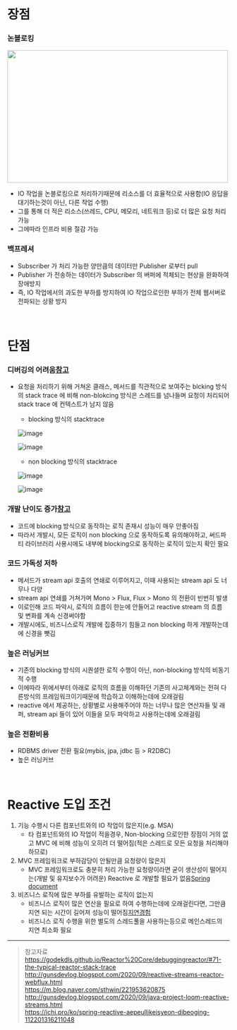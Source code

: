 # 장점
### 논블로킹
<img src="https://user-images.githubusercontent.com/48702893/129197508-0e126286-7b34-41dd-b684-694c20fe98b8.png" width="500" height="300">

* IO 작업을 논블로킹으로 처리하기때문에 리소스를 더 효율적으로 사용함(IO 응답을 대기하는것이 아닌, 다른 작업 수행) 
* 그를 통해 더 적은 리소스(쓰레드, CPU, 메모리, 네트워크 등)로 더 많은 요청 처리 가능
* 그에따라 인프라 비용 절감 가능

### 백프레셔
* Subscriber 가 처리 가능한 양만큼의 데이터만 Publisher 로부터 pull
* Publisher 가 전송하는 데이터가 Subscriber 의 버퍼에 적체되는 현상을 완화하여 장애방지
* 즉, IO 작업에서의 과도한 부하를 방지하여 IO 작업으로인한 부하가 전체 웹서버로 전파되는 상황 방지

<br>

# 단점
### 디버깅의 어려움[참고](https://godekdls.github.io/Reactor%20Core/debuggingreactor/#71-the-typical-reactor-stack-trace)
* 요청을 처리하기 위해 거쳐온 클래스, 메서드를 직관적으로 보여주는 blcking 방식의 stack trace 에 비해 non-blokcing 방식은 스레드를 넘나들며 요청이 처리되어 stack trace 에 컨텍스트가 남지 않음
	* blocking 방식의 stacktrace
	
	![image](https://user-images.githubusercontent.com/48702893/129766318-03a1d79f-57e7-4d20-96e9-36f862efe534.png)
    
    ![image](https://user-images.githubusercontent.com/48702893/129766330-71525cde-8723-44da-bc3e-2ddb661dcb5d.png)
    
	* non blocking 방식의 stacktrace 
    
    ![image](https://user-images.githubusercontent.com/48702893/129766339-a3b3fee1-57eb-41fc-96bf-b22dabc5938e.png)
    
    ![image](https://user-images.githubusercontent.com/48702893/129766360-9033a64b-affd-42bf-b3b7-0e418bc5db72.png)
    
### 개발 난이도 증가[참고](http://gunsdevlog.blogspot.com/2020/09/java-project-loom-reactive-streams.html)
* 코드에 blocking 방식으로 동작하는 로직 존재시 성능이 매우 안좋아짐
* 따라서 개발시, 모든 로직이 non blocking 으로 동작하도록 유의해야하고, 써드파티 라이브러리 사용시에도 내부에 blocking으로 동작하는 로직이 있는지 확인 필요 

### 코드 가독성 저하
* 메서드가 stream api 호출의 연쇄로 이루어지고, 이때 사용되는 stream api 도 너무나 다양
* stream api 연쇄를 거쳐가며 Mono > Flux, Flux > Mono 의 전환이 빈번히 발생
* 이로인해 코드 파악시, 로직의 흐름이 한눈에 안들어고 reactive stream 의 흐름 및 변화를 계속 신경써야함
* 개발시에도, 비즈니스로직 개발에 집중하기 힘들고 non blocking 하게 개발하는데에 신경을 뺏김  

### 높은 러닝커브
* 기존의 blocking 방식의 시퀀셜한 로직 수행이 아닌, non-blocking 방식의 비동기적 수행
* 이에따라 위에서부터 아래로 로직의 흐름을 이해하던 기존의 사고체계와는 전혀 다른방식의 프레임워크이기때문에 학습하고 이해하는데에 오래걸림
* reactive 에서 제공하는, 상황별로 사용해주어야 하는 너무나 많은 연산자들 및 래퍼, stream api 들이 있어 이들을 모두 파악하고 사용하는데에 오래걸림

### 높은 전환비용 
* RDBMS driver 전환 필요(mybis, jpa, jdbc 등 > R2DBC)
* 높은 러닝커브

<br>

# Reactive 도입 조건
1. 기능 수행시 다른 컴포넌트와의 IO 작업이 많은지(e.g. MSA)
	* 타 컴포넌트와의 IO 작업이 적을경우, Non-blocking 으로인한 장점이 거의 없고 MVC 에 비해 성능이 오히려 더 떨어짐(적은 스레드로 모든 요청을 처리해야 하므로)  
2. MVC 프레임워크로 부하감당이 안될만큼 요청량이 많은지
	* MVC 프레임워크로도 충분히 처리 가능한 요청량이라면 굳이 생산성이 떨어지는(개발 및 유지보수가 어려운) Reactive 로 개발할 필요가 없음[Spring document](https://docs.spring.io/spring/docs/current/spring-framework-reference/web-reactive.html#webflux-framework-choice)
3. 비즈니스 로직에 많은 부하를 유발하는 로직이 없는지
	* 비즈니스 로직이 많은 연산을 필요로 하여 수행하는데에 오래걸린다면, 그만큼 지연 되는 시간이 길어져 성능이 떨어짐[지연경험](https://ichi.pro/ko/spring-reactive-aepeullikeisyeon-dibeoging-112201316211048)
	* 비즈니스 로직 수행을 위한 별도의 스레드풀을 사용하는등으로 메인스레드의 지연 최소화 필요
	
***
> 참고자료 <br>
> https://godekdls.github.io/Reactor%20Core/debuggingreactor/#71-the-typical-reactor-stack-trace <br>
> http://gunsdevlog.blogspot.com/2020/09/reactive-streams-reactor-webflux.html <br>
> https://m.blog.naver.com/sthwin/221953620875 <br>
> http://gunsdevlog.blogspot.com/2020/09/java-project-loom-reactive-streams.html <br>
> https://ichi.pro/ko/spring-reactive-aepeullikeisyeon-dibeoging-112201316211048